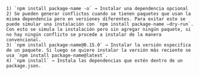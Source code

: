 


    1) `npm install package-name -o` → Instalar una dependencia opcional
    2) Se pueden generar conflictos cuando se tienen paquetes que usan la misma dependencia pero en versiones diferentes. Para evitar esto se puede simular una instalación con `npm install package-name —dry-run`. Con esto se simula la instalación pero sin agregar ningún paquete, si no hay ningún conflicto se procede a instalar de la manera convencional.
    3) `npm install package-name@0.15.0` → Instalar la versión especifica de un paquete. Si luego se quiere instalar la versión más reciente se usa `npm install package-name@latest`.
    4) `npm install` → Instala las dependencias que estén dentro de un package.json.
